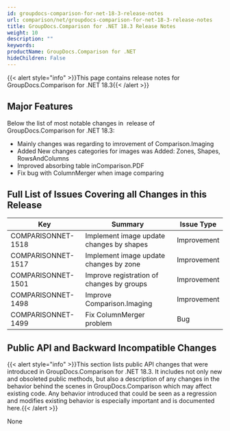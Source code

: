 ```yaml
---
id: groupdocs-comparison-for-net-18-3-release-notes
url: comparison/net/groupdocs-comparison-for-net-18-3-release-notes
title: GroupDocs.Comparison for .NET 18.3 Release Notes
weight: 10
description: ""
keywords: 
productName: GroupDocs.Comparison for .NET
hideChildren: False
---
```

{{< alert style="info" >}}This page contains release notes for GroupDocs.Comparison for .NET 18.3{{< /alert >}}

## Major Features

Below the list of most notable changes in  release of GroupDocs.Comparison for .NET 18.3:

*   Mainly changes was regarding to imrovement of Comparison.Imaging
*   Added New changes categories for images was Added: Zones, Shapes, RowsAndColumns
*   Improved absorbing table inComparison.PDF
*   Fix bug with ColumnMerger when image comparing

## Full List of Issues Covering all Changes in this Release

| Key | Summary | Issue Type |
| --- | --- | --- |
| COMPARISONNET-1518 | Implement image update changes by shapes | Improvement |
| COMPARISONNET-1517 | Implement image update changes by zone | Improvement |
| COMPARISONNET-1501 | Improve registration of changes by groups | Improvement |
| COMPARISONNET-1498 | Improve Comparison.Imaging | Improvement |
| COMPARISONNET-1499 | Fix ColumnMerger problem | Bug |

## Public API and Backward Incompatible Changes

{{< alert style="info" >}}This section lists public API changes that were introduced in GroupDocs.Comparison for .NET 18.3. It includes not only new and obsoleted public methods, but also a description of any changes in the behavior behind the scenes in GroupDocs.Comparison which may affect existing code. Any behavior introduced that could be seen as a regression and modifies existing behavior is especially important and is documented here.{{< /alert >}}

None
